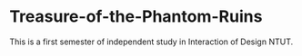 # Treasure-of-the-Phantom-Ruins
This is a first semester of independent study in Interaction of Design NTUT.
